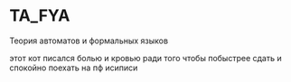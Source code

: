 # TA_FYA
Теория автоматов и формальных языков


этот кот писался болью и кровью ради того чтобы побыстрее сдать и спокойно поехать на пф исиписи
